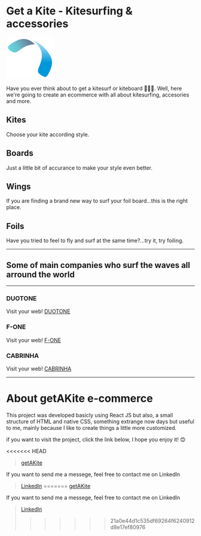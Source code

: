 
# Get a Kite - Kitesurfing & accessories
![Partheners](https://github.com/EmiUxUiDev/get_a_kite/blob/main/public/logo125.png)

Have you ever think about to get a kitesurf or kiteboard 🏄‍♀️🌞. Well, here we're going to create an ecommerce with all about kitesurfing, accesories and more.

## Kites

Choose your kite according style.

## Boards

Just a little bit of accurance to make your style even better.

## Wings

If you are finding a brand new way to surf your foil board...this is the right place.

## Foils

Have you tried to feel to fly and surf at the same time?...try it, try foiling.


---
## Some of main companies who surf the waves all arround the world
---

### DUOTONE
Visit your web! [DUOTONE](https://www.duotonesports.com/)

### F-ONE
Visit your web! [F-ONE](https://www.f-one.world/)

### CABRINHA
Visit your web! [CABRINHA](https://www.cabrinha.com/)

---
# About getAKite e-commerce

This project was developed basicly using React JS but also, a small structure of HTML and native CSS, something extrange now days but useful to me, mainly because I like to create things a little more customized.

if you want to visit the project, click the link below, I hope you enjoy it! 😊

<<<<<<< HEAD
> [getAKite](https://resilient-cascaron-73330f.netlify.app)

If you want to send me a messege, feel free to contact me on LinkedIn

> [LinkedIn](https://www.linkedin.com/in/emiliano-agu-834544226/)
=======
>[getAKite](https://resilient-cascaron-73330f.netlify.app)

If you want to send me a messege, feel free to contact me on LinkedIn

>[LinkedIn](https://www.linkedin.com/in/emiliano-agu-834544226/)
>>>>>>> 21a0e44d1c535df69264f6240912d8e17ef80976
